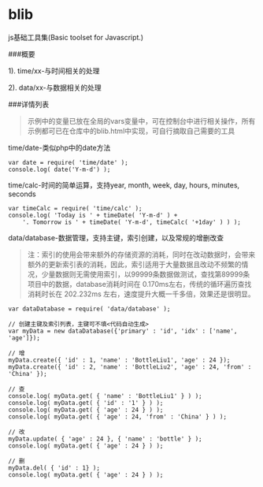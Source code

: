 blib
====

js基础工具集(Basic toolset for Javascript.)

###概要

  1). time/xx-与时间相关的处理
  
  2). data/xx-与数据相关的处理

###详情列表
  > 示例中的变量已放在全局的vars变量中，可在控制台中进行相关操作，所有示例都可已在仓库中的blib.html中实现，可自行摘取自己需要的工具

  time/date-类似php中的date方法

    var date = require( 'time/date' );
    console.log( date('Y-m-d') );

  time/calc-时间的简单运算，支持year, month, week, day, hours, minutes, seconds

    var timeCalc = require( 'time/calc' );
    console.log( 'Today is ' + timeDate( 'Y-m-d' ) + 
		'. Tomorrow is ' + timeDate( 'Y-m-d', timeCalc( '+1day' ) ) );

  data/database-数据管理，支持主键，索引创建，以及常规的增删改查
  > 注：索引的使用会带来额外的存储资源的消耗，同时在改动数据时，会带来额外的更新索引表的消耗，因此，索引适用于大量数据且改动不频繁的情况，少量数据则无需使用索引，以99999条数据做测试，查找第89999条项目中的数据，database消耗时间在 0.170ms左右，传统的循环遍历查找消耗时长在 202.232ms 左右，速度提升大概一千多倍，效果还是很明显。


    var dataDatabase = require( 'data/database' );
	
	// 创建主键及索引列表，主键可不填<代码自动生成>
	var myData = new dataDatabase({'primary' : 'id', 'idx' : ['name', 'age']});
	
	// 增
	myData.create({ 'id' : 1, 'name' : 'BottleLiu1', 'age' : 24 });
	myData.create({ 'id' : 2, 'name' : 'BottleLiu2', 'age' : 24, 'from' : 'China' });
	
	// 查
	console.log( myData.get( { 'name' : 'BottleLiu1' } ) );
	console.log( myData.get( { 'id' : '1' } ) );
	console.log( myData.get( { 'age' : 24 } ) );
	console.log( myData.get( { 'age' : 24, 'from' : 'China' } ) );
	
	// 改
	myData.update( { 'age' : 24 }, { 'name' : 'bottle' } );
	console.log( myData.get( { 'age' : 24 } ) );
	
	// 删
	myData.del( { 'id' : 1} );
	console.log( myData.get( { 'age' : 24 } ) );
